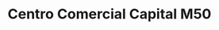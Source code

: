 ---
title: "Centro Comercial Capital M50"
url: /getafe/centro-comercial-capital-m50/
shop: Einkaufszentrum
---